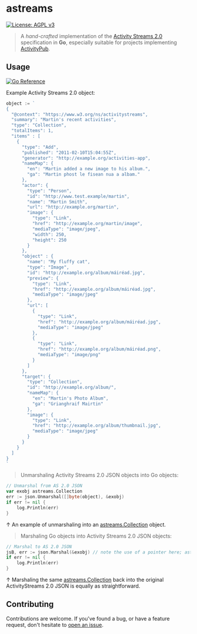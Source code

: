 # astreams

[![License: AGPL v3](https://img.shields.io/badge/License-AGPL%20v3-blue.svg)](LICENSE)

> A *hand-crafted* implementation of the [Activity Streams 2.0](https://www.w3.org/TR/activitystreams-core) specification in **Go**, especially suitable for projects implementing [ActivityPub](https://activitypub.rocks).

## Usage

[![Go Reference](https://pkg.go.dev/badge/github.com/MatejLach/astreams.svg)](https://github.com/MatejLach/astreams)

Example Activity Streams 2.0 object:

```go
object := `
{
  "@context": "https://www.w3.org/ns/activitystreams",
  "summary": "Martin's recent activities",
  "type": "Collection",
  "totalItems": 1,
  "items" : [
    {
      "type": "Add",
      "published": "2011-02-10T15:04:55Z",
      "generator": "http://example.org/activities-app",
      "nameMap": {
        "en": "Martin added a new image to his album.",
        "ga": "Martin phost le fisean nua a albam."
      },
      "actor": {
        "type": "Person",
        "id": "http://www.test.example/martin",
        "name": "Martin Smith",
        "url": "http://example.org/martin",
        "image": {
          "type": "Link",
          "href": "http://example.org/martin/image",
          "mediaType": "image/jpeg",
          "width": 250,
          "height": 250
        }
      },
      "object" : {
        "name": "My fluffy cat",
        "type": "Image",
        "id": "http://example.org/album/máiréad.jpg",
        "preview": {
          "type": "Link",
          "href": "http://example.org/album/máiréad.jpg",
          "mediaType": "image/jpeg"
        },
        "url": [
          {
            "type": "Link",
            "href": "http://example.org/album/máiréad.jpg",
            "mediaType": "image/jpeg"
          },
          {
            "type": "Link",
            "href": "http://example.org/album/máiréad.png",
            "mediaType": "image/png"
          }
        ]
      },
      "target": {
        "type": "Collection",
        "id": "http://example.org/album/",
        "nameMap": {
          "en": "Martin's Photo Album",
          "ga": "Grianghraif Mairtin"
        },
        "image": {
          "type": "Link",
          "href": "http://example.org/album/thumbnail.jpg",
          "mediaType": "image/jpeg"
        }
      }
    }
  ]
}
`
```

> Unmarshaling Activity Streams 2.0 JSON objects into Go objects:

```go
// Unmarshal from AS 2.0 JSON
var exobj astreams.Collection
err := json.Unmarshal([]byte(object), &exobj)
if err != nil {
	log.Println(err)
}
```
↑ An example of unmarshaling into an [astreams.Collection](https://godoc.org/github.com/MatejLach/astreams#Collection) object.

> Marshaling Go objects into Activity Streams 2.0 JSON objects:

```go
// Marshal to AS 2.0 JSON
jsB, err := json.Marshal(&exobj) // note the use of a pointer here; astreams MarshalJSON methods are defined on pointer receivers
if err != nil {
	log.Println(err)
}
```
↑ Marshaling the same [astreams.Collection](https://godoc.org/github.com/MatejLach/astreams#Collection) back into the original ActivityStreams 2.0 JSON is equally as straightforward.

## Contributing

Contributions are welcome. If you've found a bug, or have a feature request, don't hesitate to [open an issue](https://github.com/MatejLach/astreams/issues/new).
